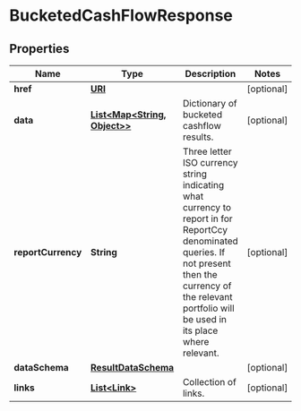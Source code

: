 

# BucketedCashFlowResponse

## Properties

Name | Type | Description | Notes
------------ | ------------- | ------------- | -------------
**href** | [**URI**](URI.md) |  |  [optional]
**data** | [**List&lt;Map&lt;String, Object&gt;&gt;**](Map.md) | Dictionary of bucketed cashflow results. |  [optional]
**reportCurrency** | **String** | Three letter ISO currency string indicating what currency to report in for ReportCcy denominated queries.  If not present then the currency of the relevant portfolio will be used in its place where relevant. |  [optional]
**dataSchema** | [**ResultDataSchema**](ResultDataSchema.md) |  |  [optional]
**links** | [**List&lt;Link&gt;**](Link.md) | Collection of links. |  [optional]




